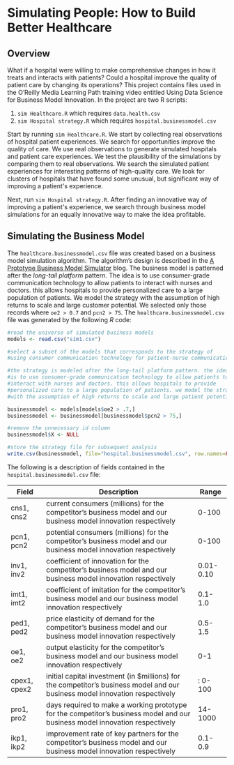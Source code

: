 # Simulating People: How to Build Better Healthcare

## Overview
What if a hospital were willing to make comprehensive changes in how it treats and interacts with patients? Could a hospital improve the quality of patient care by changing its operations? This project contains files used in the O’Reilly Media Learning Path training video entitled Using Data Science for Business Model Innovation. In the project are two R scripts:

1. `sim Healthcare.R` which requires `data.health.csv`
2. `sim Hospital strategy.R` which requires `hospital.businessmodel.csv`

Start by running `sim Healthcare.R`. We start by collecting real observations of hospital patient experiences. We search for opportunities improve the quality of care. We use real observations to generate simulated hospitals and patient care experiences. We test the plausibility of the simulations by comparing them to real observations. We search the simulated patient experiences for interesting patterns of high-quality care. We look for clusters of hospitals that have found some unusual, but significant way of improving a patient's experience. 

Next, run `sim Hospital strategy.R`. After finding an innovative way of improving a patient's experience, we search through business model simulations for an equally innovative way to make the idea profitable.

## Simulating the Business Model

The `healthcare.businessmodel.csv` file was created based on a business model simulation algorithm. The algorithm’s design is described in the [A Prototype Business Model Simulator](https://blogs.csc.com/2015/04/29/a-prototype-business-model-simulator/) blog. The business model is patterned after the *long-tail platform* pattern. The idea is to use consumer-grade communication technology to allow patients to interact with nurses and doctors. this allows hospitals to provide personalized care to a large population of patients. We model the strategy with the assumption of high returns to scale and large customer potential. We selected only those records where `oe2 > 0.7` and `pcn2 > 75`. The `healthcare.businessmodel.csv` file was generated by the following *R* code:

```R
#read the universe of simulated business models
models <- read.csv("sim1.csv")

#select a subset of the models that corresponds to the strategy of
#using consumer communication technology for patient-nurse communication

#the strategy is modeled after the long-tail platform pattern. the idea
#is to use consumer-grade communication technology to allow patients to
#interact with nurses and doctors. this allows hospitals to provide
#personalized care to a large population of patients. we model the strategy
#with the assumption of high returns to scale and large patient potential

businessmodel <- models[models$oe2 > .7,]
businessmodel <- businessmodel[businessmodel$pcn2 > 75,]

#remove the unnecessary id column
businessmodel$X <- NULL

#store the strategy file for subsequent analysis
write.csv(businessmodel, file="hospital.businessmodel.csv", row.names=FALSE)
```

The following is a description of fields contained in the `hospital.businessmodel.csv` file:

Field | Description | Range
--- | --- | ---
cns1, cns2 | current consumers (millions) for the competitor’s business model and our business model innovation respectively | 0-100
pcn1, pcn2 | potential consumers (millions) for the competitor’s business model and our business model innovation respectively | 0-100
inv1, inv2 | coefficient of innovation for the competitor’s business model and our business model innovation respectively | 0.01-0.10
imt1, imt2 | coefficient of imitation for the competitor’s business model and our business model innovation respectively | 0.1-1.0
ped1, ped2 | price elasticity of demand for the competitor’s business model and our business model innovation respectively | 0.5-1.5
oe1, oe2 | output elasticity for the competitor’s business model and our business model innovation respectively | 0-1
cpex1, cpex2 | initial capital investment (in $millions) for the competitor’s business model and our business model innovation respectively |: 0-100
pro1, pro2 | days required to make a working prototype for the competitor’s business model and our business model innovation respectively | 14-1000
ikp1, ikp2 | improvement rate of key partners for the competitor’s business model and our business model innovation respectively | 0.1-0.9
